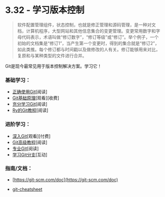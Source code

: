 <!-- 3.32 - Learn Version Control -->
# 3.32 - 学习版本控制
<!-- A component of software configuration management, version control, also known as revision control or source control, is the management of changes to documents, computer programs, large web sites, and other collections of information. Changes are usually identified by a number or letter code, termed the "revision number," "revision level," or simply "revision." For example, an initial set of files is "revision 1." When the first change is made, the resulting set is "revision 2," and so on. Each revision is associated with a timestamp and the person making the change. Revisions can be compared, restored, and with some types of files, merged. -->
<!-- — Wikipedia -->

> 软件配置管理组件，状态控制，也就是修正管理和源码管理，是一种对文档，计算机程序，大型网站和其他信息集合的变更管理。变更常用数字和字母代码表示，术语叫做“修订数字”，“修订等级”或“修订”。举个例子，一个初始的文档集是“修订1”，当产生第一个变更时，得到的集合就是“修订2”，如此类推。每个修订都与时间戳以及做修改的人有关。修订能够用来对比，复原和与某种类型的文件进行合并。

<!-- The most common solution used for version control today is Git. Learn it! -->
Git是现今最常见用于版本控制解决方案。学习它！

<!-- General Learning: -->
### 基础学习：
<!-- Getting Git Right [read] -->
<!-- Git Fundamentals [watch][$] -->
<!-- learn Enough Git [read] -->
<!-- Ry's Git Tutorial [read] -->
- [正确使用Git](https://www.atlassian.com/git/)[阅读]
- [Git基础原理](http://www.pluralsight.com/courses/git-fundamentals)[观看][收费]
- [充分学习Git](https://www.learnenough.com/git-tutorial)[阅读]
- [Ry的Git教程](https://www.amazon.com/Rys-Git-Tutorial-Ryan-Hodson-ebook/dp/B00QFIA5OC)[阅读]

<!-- Mastering: -->
### 进阶学习：
<!-- Git In-depth [watch][$]
Advanced Git Tutorials [read]
Pro Git [read]
Learn Git Branching [interact] -->

- [深入Git](https://frontendmasters.com/courses/git-in-depth/)[观看][付费]
- [Git高级教程](https://www.atlassian.com/git/tutorials/advanced-overview/)[阅读]
- [专业Git](http://git-scm.com/book/en/v2)[阅读]
- [学习Git分支](http://learngitbranching.js.org/)[互动]

<!-- References/Docs: -->
### 指南/文档：
<!-- https://git-scm.com/doc -->
- [https://git-scm.com/doc](https://git-scm.com/doc)
<!-- git-cheatsheet -->
- [git-cheatsheet](https://gist.github.com/eashish93/3eca6a90fef1ea6e586b7ec211ff72a5)